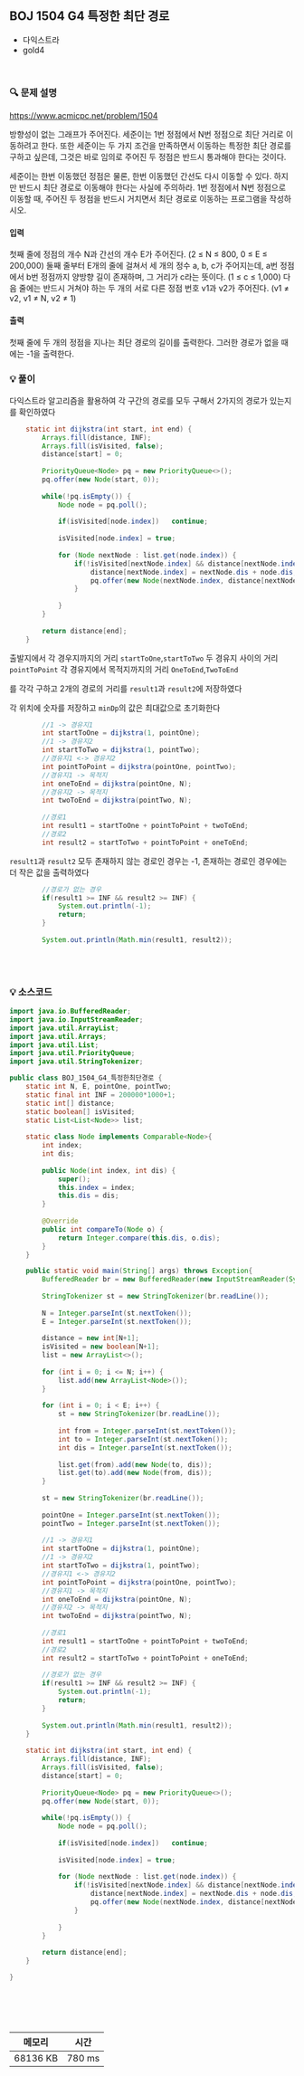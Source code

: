 ## BOJ 1504 G4 특정한 최단 경로
- 다익스트라
- gold4

<br>


### 🔍 문제 설명
https://www.acmicpc.net/problem/1504

방향성이 없는 그래프가 주어진다. 세준이는 1번 정점에서 N번 정점으로 최단 거리로 이동하려고 한다. 또한 세준이는 두 가지 조건을 만족하면서 이동하는 특정한 최단 경로를 구하고 싶은데, 그것은 바로 임의로 주어진 두 정점은 반드시 통과해야 한다는 것이다.

세준이는 한번 이동했던 정점은 물론, 한번 이동했던 간선도 다시 이동할 수 있다. 하지만 반드시 최단 경로로 이동해야 한다는 사실에 주의하라. 1번 정점에서 N번 정점으로 이동할 때, 주어진 두 정점을 반드시 거치면서 최단 경로로 이동하는 프로그램을 작성하시오.


#### 입력
첫째 줄에 정점의 개수 N과 간선의 개수 E가 주어진다. (2 ≤ N ≤ 800, 0 ≤ E ≤ 200,000) 둘째 줄부터 E개의 줄에 걸쳐서 세 개의 정수 a, b, c가 주어지는데, a번 정점에서 b번 정점까지 양방향 길이 존재하며, 그 거리가 c라는 뜻이다. (1 ≤ c ≤ 1,000) 다음 줄에는 반드시 거쳐야 하는 두 개의 서로 다른 정점 번호 v1과 v2가 주어진다. (v1 ≠ v2, v1 ≠ N, v2 ≠ 1)

#### 출력
첫째 줄에 두 개의 정점을 지나는 최단 경로의 길이를 출력한다. 그러한 경로가 없을 때에는 -1을 출력한다.

###  💡 풀이

다익스트라 알고리즘을 활용하여 각 구간의 경로를 모두 구해서 2가지의 경로가 있는지를 확인하였다

```java
	static int dijkstra(int start, int end) {
		Arrays.fill(distance, INF);
		Arrays.fill(isVisited, false);
		distance[start] = 0;
		
		PriorityQueue<Node> pq = new PriorityQueue<>();
		pq.offer(new Node(start, 0));
		
		while(!pq.isEmpty()) {
			Node node = pq.poll();
			
			if(isVisited[node.index])	continue;
			
			isVisited[node.index] = true;
			
			for (Node nextNode : list.get(node.index)) {
				if(!isVisited[nextNode.index] && distance[nextNode.index] > nextNode.dis + node.dis) {
					distance[nextNode.index] = nextNode.dis + node.dis;
					pq.offer(new Node(nextNode.index, distance[nextNode.index]));
				}
				
			}
		}
		
		return distance[end];
	}
```

출발지에서 각 경우지까지의 거리 `startToOne`,`startToTwo`
두 경유지 사이의 거리 `pointToPoint`
각 경유지에서 목적지까지의 거리 `OneToEnd`,`TwoToEnd`

를 각각 구하고 2개의 경로의 거리를 `result1`과 `result2`에 저장하였다  

각 위치에 숫자를 저장하고 `minDp`의 값은 최대값으로 초기화한다

```java
		//1 -> 경유지1
		int startToOne = dijkstra(1, pointOne);
		//1 -> 경유지2
		int startToTwo = dijkstra(1, pointTwo);
		//경유지1 <-> 경유지2
		int pointToPoint = dijkstra(pointOne, pointTwo);
		//경유지1 -> 목적지
		int oneToEnd = dijkstra(pointOne, N);
		//경유지2 -> 목적지
		int twoToEnd = dijkstra(pointTwo, N);
		
		//경로1
		int result1 = startToOne + pointToPoint + twoToEnd;
		//경로2
		int result2 = startToTwo + pointToPoint + oneToEnd;
```

`result1`과 `result2` 모두 존재하지 않는 경로인 경우는 -1, 존재하는 경로인 경우에는 더 작은 값을 출력하였다

```java
		//경로가 없는 경우
		if(result1 >= INF && result2 >= INF) {
			System.out.println(-1);
			return;
		}
		
		System.out.println(Math.min(result1, result2));
```




<br><br>

###  💡 소스코드
```java
import java.io.BufferedReader;
import java.io.InputStreamReader;
import java.util.ArrayList;
import java.util.Arrays;
import java.util.List;
import java.util.PriorityQueue;
import java.util.StringTokenizer;

public class BOJ_1504_G4_특정한최단경로 {
	static int N, E, pointOne, pointTwo;
	static final int INF = 200000*1000+1;
	static int[] distance;
	static boolean[] isVisited;
	static List<List<Node>> list;
	
	static class Node implements Comparable<Node>{
		int index;
		int dis;
		
		public Node(int index, int dis) {
			super();
			this.index = index;
			this.dis = dis;
		}
		
		@Override
		public int compareTo(Node o) {
			return Integer.compare(this.dis, o.dis);
		}
	}

	public static void main(String[] args) throws Exception{
		BufferedReader br = new BufferedReader(new InputStreamReader(System.in));
		
		StringTokenizer st = new StringTokenizer(br.readLine());
		
		N = Integer.parseInt(st.nextToken());
		E = Integer.parseInt(st.nextToken());
		
		distance = new int[N+1];
		isVisited = new boolean[N+1];
		list = new ArrayList<>();
		
		for (int i = 0; i <= N; i++) {
			list.add(new ArrayList<Node>());
		}
		
		for (int i = 0; i < E; i++) {
			st = new StringTokenizer(br.readLine());
			
			int from = Integer.parseInt(st.nextToken());
			int to = Integer.parseInt(st.nextToken());
			int dis = Integer.parseInt(st.nextToken());
			
			list.get(from).add(new Node(to, dis));
			list.get(to).add(new Node(from, dis));
		}
		
		st = new StringTokenizer(br.readLine());
		
		pointOne = Integer.parseInt(st.nextToken());
		pointTwo = Integer.parseInt(st.nextToken());
		
		//1 -> 경유지1
		int startToOne = dijkstra(1, pointOne);
		//1 -> 경유지2
		int startToTwo = dijkstra(1, pointTwo);
		//경유지1 <-> 경유지2
		int pointToPoint = dijkstra(pointOne, pointTwo);
		//경유지1 -> 목적지
		int oneToEnd = dijkstra(pointOne, N);
		//경유지2 -> 목적지
		int twoToEnd = dijkstra(pointTwo, N);
		
		//경로1
		int result1 = startToOne + pointToPoint + twoToEnd;
		//경로2
		int result2 = startToTwo + pointToPoint + oneToEnd;
		
		//경로가 없는 경우
		if(result1 >= INF && result2 >= INF) {
			System.out.println(-1);
			return;
		}
		
		System.out.println(Math.min(result1, result2));
	}
	
	static int dijkstra(int start, int end) {
		Arrays.fill(distance, INF);
		Arrays.fill(isVisited, false);
		distance[start] = 0;
		
		PriorityQueue<Node> pq = new PriorityQueue<>();
		pq.offer(new Node(start, 0));
		
		while(!pq.isEmpty()) {
			Node node = pq.poll();
			
			if(isVisited[node.index])	continue;
			
			isVisited[node.index] = true;
			
			for (Node nextNode : list.get(node.index)) {
				if(!isVisited[nextNode.index] && distance[nextNode.index] > nextNode.dis + node.dis) {
					distance[nextNode.index] = nextNode.dis + node.dis;
					pq.offer(new Node(nextNode.index, distance[nextNode.index]));
				}
				
			}
		}
		
		return distance[end];
	}

}





```


<br>



메모리|시간
--|--
68136 KB|780 ms